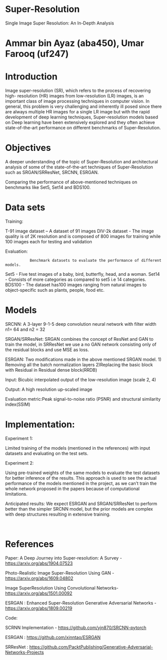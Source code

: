 # Super-Resolution

Single Image Super Resolution: An In-Depth Analysis

# Ammar bin Ayaz (aba450), Umar Farooq (uf247)

# Introduction

Image super-resolution (SR), which refers to the process of recovering high- resolution (HR) images from low-resolution (LR) images, is an important class of image processing techniques in computer vision. In general, this problem is very challenging and inherently ill posed since there are always multiple HR images for a single LR image but with the rapid development of deep learning techniques, Super-resolution models based on Deep learning have been extensively explored and they often achieve state-of-the-art performance on different benchmarks of Super-Resolution.

# Objectives

A deeper understanding of the topic of Super-Resolution and architectural analysis of some of the state-of-the-art techniques of Super-Resolution such as SRGAN/SRResNet, SRCNN, ESRGAN.

Comparing the performance of above-mentioned techniques on benchmarks like Set5, Set14 and BDS100.


# Data sets
Training: 

T-91 image dataset – A dataset of 91 images
DIV-2k dataset - The image quality is of 2K resolution and is composed of 800 images for training while 100 images each for testing and validation 

Evaluation: 

               Benchmark datasets to evaluate the performance of different models.

Set5 - Five test images of a baby, bird, butterfly, head, and a woman. 
Set14 - Consists of more categories as compared to set5 i.e 14 categories.
BDS100 - The dataset has100 images ranging from natural images to object-specific such as plants, people, food etc. 



# Models
SRCNN:  A 3-layer 9-1-5 deep convolution neural network with filter width n1= 64 and n2 = 32

SRGAN/SRResNet: SRGAN combines the concept of ResNet and GAN to train the        model, in SRResNet we use a no GAN network consisting only of the residual blocks and use MSE as loss.

ESRGAN: Two modifications made in the above mentioned SRGAN model.
          1) Removing all the batch normalization layers
          2)Replacing the basic block with Residual in Residual dense block(RRDB)
           

Input: Bicubic interpolated output of the low-resolution image (scale 2, 4)

Output: A high resolution up-scaled image

Evaluation metric:Peak signal-to-noise ratio (PSNR) and structural similarity index(SSIM)

# Implementation: 

Experiment 1:

Limited training of the models (mentioned in the references) with input datasets and evaluating on the test sets. 

Experiment 2:

Using pre-trained weights of the same models to evaluate the test datasets for better inference of the results. This approach is used to see the actual performance of the models mentioned in the project, as we can’t train the whole network proposed in the papers because of computational limitations.

Anticipated results:
We expect ESRGAN and SRGAN/SRResNet to perform better than the simpler SRCNN model, but the prior models are complex with deep structures resulting in extensive training.

 



# References  
Paper:
A Deep Journey into Super-resolution: A Survey - https://arxiv.org/abs/1904.07523

Photo-Realistic Image Super-Resolution Using GAN - https://arxiv.org/abs/1609.04802

Image SuperResolution Using Convolutional Networks-https://arxiv.org/abs/1501.00092

ESRGAN : Enhanced Super-Resolution Generative Adversarial Networks - https://arxiv.org/abs/1809.00219

Code:

SCRNN Implementation - https://github.com/yjn870/SRCNN-pytorch

ESRGAN : https://github.com/xinntao/ESRGAN

SRResNet : https://github.com/PacktPublishing/Generative-Adversarial-Networks-Projects


          



     









